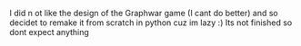 I did n ot like the design of the Graphwar game (I cant do better) and so decidet to remake it from scratch in python cuz im lazy :)
Its not finished so dont expect anything
